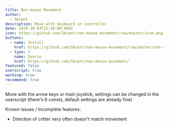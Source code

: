 ```yaml
---
title: Non-mouse Movement
author:
  - SArpnt
description: Move with keyboard or controller
date: 2020-10-03T22:48:00.000Z
icon: https://github.com/SArpnt/non-mouse-movement/raw/master/icon.png
buttons:
  - name: Install
    href: https://github.com/SArpnt/non-mouse-movement/raw/master/non-mouse-movement.user.js
  - type: 1
    name: Source
    href: https://github.com/SArpnt/non-mouse-movement/
featured: false
userscript: true
working: true
recommend: true
---
```

Move with the arrow keys or main joystick, settings can be changed in the userscript (there's 6 consts, default settings are already fine)

Known issues / Incomplete features:
* Direction of critter very often doesn't match movement

